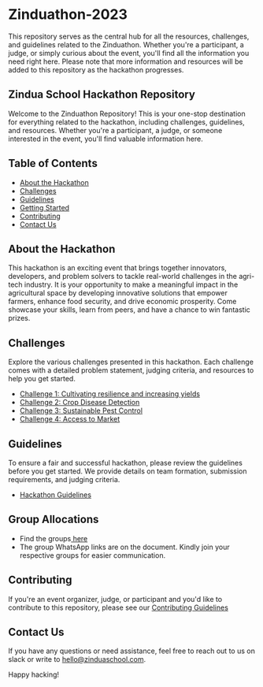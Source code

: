 # Zinduathon-2023
This repository serves as the central hub for all the resources, challenges, and guidelines related to the Zinduathon. Whether you're a participant, a judge, or simply curious about the event, you'll find all the information you need right here.
Please note that more information and resources will be added to this repository as the hackathon progresses.

## Zindua School Hackathon Repository

Welcome to the Zinduathon Repository! This is your one-stop destination for everything related to the hackathon, including challenges, guidelines, and resources. Whether you're a participant, a judge, or someone interested in the event, you'll find valuable information here.

## Table of Contents
- [About the Hackathon](#about-the-hackathon)
- [Challenges](#challenges)
- [Guidelines](#guidelines)
- [Getting Started](#getting-started)
- [Contributing](#contributing)
- [Contact Us](#contact-us)

## About the Hackathon

This hackathon is an exciting event that brings together innovators, developers, and problem solvers to tackle real-world challenges in the agri-tech industry. It is your opportunity to make a meaningful impact in the agricultural space by developing innovative solutions that empower farmers, enhance food security, and drive economic prosperity. Come showcase your skills, learn from peers, and have a chance to win fantastic prizes.

## Challenges

Explore the various challenges presented in this hackathon. Each challenge comes with a detailed problem statement, judging criteria, and resources to help you get started.

- [Challenge 1: Cultivating resilience and increasing yields](https://github.com/zinduaschool/zinduathon-2023/blob/main/Challenges/Challenge%201/cultivating-resilience.md)
- [Challenge 2: Crop Disease Detection](https://github.com/zinduaschool/zinduathon-2023/blob/main/Challenges/Challenge%202/crop-disease-detection.md)
- [Challenge 3: Sustainable Pest Control](https://github.com/zinduaschool/zinduathon-2023/blob/main/Challenges/Challenge%203/sustainable-pest-control.md)
- [Challenge 4: Access to Market](https://github.com/zinduaschool/zinduathon-2023/blob/main/Challenges/Challenge%204/access-to-market.md)

## Guidelines

To ensure a fair and successful hackathon, please review the guidelines before you get started. We provide details on team formation, submission requirements, and judging criteria.

- [Hackathon Guidelines](https://github.com/zinduaschool/zinduathon-2023/blob/main/Guidelines/hackathon-guidelines.md) 

## Group Allocations

- Find the groups[ here](https://docs.google.com/spreadsheets/d/1XFjk9v1pyM1UfhXYoIirRKIThZyJ0TwT9zD3GfBIFbg/edit?usp=sharing)
- The group WhatsApp links are on the document. Kindly join your respective groups for easier communication.

## Contributing

If you're an event organizer, judge, or participant and you'd like to contribute to this repository, please see our [Contributing Guidelines](https://github.com/zinduaschool/zinduathon-2023/blob/main/Guidelines/contributing-guidelines.md) 

## Contact Us

If you have any questions or need assistance, feel free to reach out to us on slack or write to hello@zinduaschool.com.

Happy hacking!
